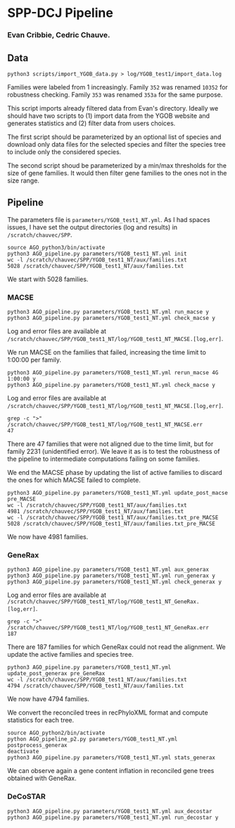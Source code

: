 # SPP-DCJ Pipeline
### Evan Cribbie, Cedric Chauve.

## Data

```python3 scripts/import_YGOB_data.py > log/YGOB_test1/import_data.log```  

Families were labeled from 1 increasingly.
Family `352` was renamed `10352` for robustness checking.
Family `353` was renamed `353a` for the same purpose.  

This script imports already filtered data from Evan's
directory. Ideally we should have two scripts to (1) import data from
the YGOB website and generates statistics and (2) filter data from
users choices.  

The first script should be parameterized by an optional list of
species and download only data files for the selected species and
filter the species tree to include only the considered species.  

The second script shoud be parameterized by a min/max thresholds for
the size of gene families. It would then filter gene families to the
ones not in the size range.  

## Pipeline

The parameters file is `parameters/YGOB_test1_NT.yml`. As I had spaces issues,
I have set the output directories (log and results) in
`/scratch/chauvec/SPP`.  

```
source AGO_python3/bin/activate
python3 AGO_pipeline.py parameters/YGOB_test1_NT.yml init
wc -l /scratch/chauvec/SPP/YGOB_test1_NT/aux/families.txt
5028 /scratch/chauvec/SPP/YGOB_test1_NT/aux/families.txt
```

We start with 5028 families.  

### MACSE

```
python3 AGO_pipeline.py parameters/YGOB_test1_NT.yml run_macse y
python3 AGO_pipeline.py parameters/YGOB_test1_NT.yml check_macse y
```

Log and error files are available at `/scratch/chauvec/SPP/YGOB_test1_NT/log/YGOB_test1_NT_MACSE.[log,err]`.  

We run MACSE on the families that failed, increasing the time limit to
1:00:00 per family.

```
python3 AGO_pipeline.py parameters/YGOB_test1_NT.yml rerun_macse 4G 1:00:00 y
python3 AGO_pipeline.py parameters/YGOB_test1_NT.yml check_macse y
```

Log and error files are available at `/scratch/chauvec/SPP/YGOB_test1_NT/log/YGOB_test1_NT_MACSE.[log,err]`.  
```
grep -c ">" /scratch/chauvec/SPP/YGOB_test1_NT/log/YGOB_test1_NT_MACSE.err
47
```

There are 47 families that were not aligned due to the time limit, but
for family 2231 (unidentified error). We leave it as is to test the
robustness of the pipeline to intermediate computations failing on
some families.  

We end the MACSE phase by updating the list of active families to
discard the ones for which MACSE failed to complete.

```
python3 AGO_pipeline.py parameters/YGOB_test1_NT.yml update_post_macse pre_MACSE
wc -l /scratch/chauvec/SPP/YGOB_test1_NT/aux/families.txt
4981 /scratch/chauvec/SPP/YGOB_test1_NT/aux/families.txt
wc -l /scratch/chauvec/SPP/YGOB_test1_NT/aux/families.txt_pre_MACSE
5028 /scratch/chauvec/SPP/YGOB_test1_NT/aux/families.txt_pre_MACSE
```

We now have 4981 families. 

### GeneRax

```
python3 AGO_pipeline.py parameters/YGOB_test1_NT.yml aux_generax
python3 AGO_pipeline.py parameters/YGOB_test1_NT.yml run_generax y
python3 AGO_pipeline.py parameters/YGOB_test1_NT.yml check_generax y
```

Log and error files are available at `/scratch/chauvec/SPP/YGOB_test1_NT/log/YGOB_test1_NT_GeneRax.[log,err]`.
```
grep -c ">" /scratch/chauvec/SPP/YGOB_test1_NT/log/YGOB_test1_NT_GeneRax.err
187
```

There are 187 families for which GeneRax could not read the alignment.
We update the active families and species tree.

```
python3 AGO_pipeline.py parameters/YGOB_test1_NT.yml update_post_generax pre_GeneRax
wc -l /scratch/chauvec/SPP/YGOB_test1_NT/aux/families.txt
4794 /scratch/chauvec/SPP/YGOB_test1_NT/aux/families.txt
```

We now have 4794 families.  

We convert the reconciled trees in recPhyloXML format and compute
statistics for each tree.

```
source AGO_python2/bin/activate
python AGO_pipeline_p2.py parameters/YGOB_test1_NT.yml postprocess_generax
deactivate
python3 AGO_pipeline.py parameters/YGOB_test1_NT.yml stats_generax
```

We can observe again a gene content inflation in reconciled gene trees 
obtained with GeneRax.  


### DeCoSTAR

```
python3 AGO_pipeline.py parameters/YGOB_test1_NT.yml aux_decostar
python3 AGO_pipeline.py parameters/YGOB_test1_NT.yml run_decostar y
```
